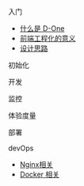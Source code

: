 <!-- docs/_sidebar.md -->

入门
* [什么是 D-One](/)
* [前端工程化的意义](/zh-cn/d-one/sense)
* [设计思路](/zh-cn/d-one/ideas)

初始化

开发

监控

体验度量

部署

devOps
* [Nginx相关](/zh-cn/d-one/ideas)
* [Docker 相关](/zh-cn/d-one/ideas)